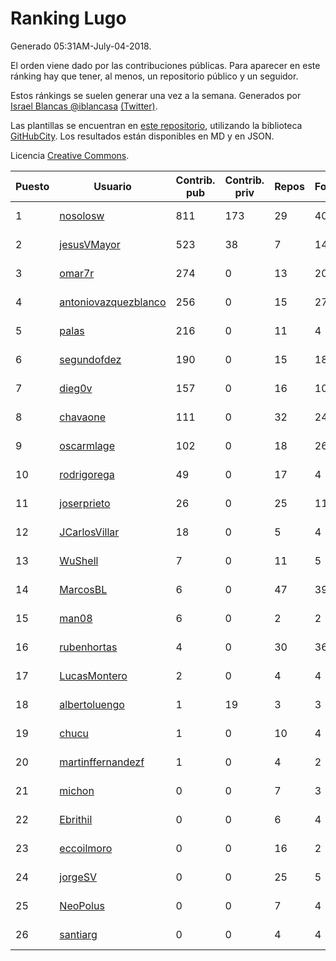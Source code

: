 # Ranking Lugo

Generado 05:31AM-July-04-2018.

El orden viene dado por las contribuciones públicas. Para aparecer en este ránking hay que tener, al menos, un repositorio público y un seguidor.

Estos ránkings se suelen generar una vez a la semana. Generados por [Israel Blancas @iblancasa](https://github.com/iblancasa/) [(Twitter)](https://twitter.com/iblancasa).

Las plantillas se encuentran en [este repositorio](https://github.com/iblancasa/GH-Spanish-Ranking), utilizando la biblioteca [GitHubCity](https://github.com/iblancasa/GitHubCity). Los resultados están disponibles en MD y en JSON.

Licencia [Creative Commons](https://creativecommons.org/licenses/by/4.0/).

| Puesto   |  Usuario  | Contrib. pub | Contrib. priv |Repos| Followers | Desde |  Avatar  |
|----------|-----------|--------------|---------------|-----|-----------|-------|----------|
|1|[nosolosw](https://github.com/nosolosw)|811|173|29|40|2011-01-25|![nosolosw]()|
|2|[jesusVMayor](https://github.com/jesusVMayor)|523|38|7|14|2013-09-05|![jesusVMayor]()|
|3|[omar7r](https://github.com/omar7r)|274|0|13|20|2011-02-25|![omar7r]()|
|4|[antoniovazquezblanco](https://github.com/antoniovazquezblanco)|256|0|15|27|2010-06-13|![antoniovazquezblanco]()|
|5|[palas](https://github.com/palas)|216|0|11|4|2011-02-25|![palas]()|
|6|[segundofdez](https://github.com/segundofdez)|190|0|15|18|2011-06-25|![segundofdez]()|
|7|[dieg0v](https://github.com/dieg0v)|157|0|16|10|2011-06-23|![dieg0v]()|
|8|[chavaone](https://github.com/chavaone)|111|0|32|24|2011-07-28|![chavaone]()|
|9|[oscarmlage](https://github.com/oscarmlage)|102|0|18|26|2009-06-24|![oscarmlage]()|
|10|[rodrigorega](https://github.com/rodrigorega)|49|0|17|4|2013-01-31|![rodrigorega]()|
|11|[joserprieto](https://github.com/joserprieto)|26|0|25|11|2011-10-21|![joserprieto]()|
|12|[JCarlosVillar](https://github.com/JCarlosVillar)|18|0|5|4|2016-04-26|![JCarlosVillar]()|
|13|[WuShell](https://github.com/WuShell)|7|0|11|5|2011-06-25|![WuShell]()|
|14|[MarcosBL](https://github.com/MarcosBL)|6|0|47|39|2010-09-06|![MarcosBL]()|
|15|[man08](https://github.com/man08)|6|0|2|2|2015-07-07|![man08]()|
|16|[rubenhortas](https://github.com/rubenhortas)|4|0|30|36|2013-09-02|![rubenhortas]()|
|17|[LucasMontero](https://github.com/LucasMontero)|2|0|4|4|2014-05-29|![LucasMontero]()|
|18|[albertoluengo](https://github.com/albertoluengo)|1|19|3|3|2012-08-30|![albertoluengo]()|
|19|[chucu](https://github.com/chucu)|1|0|10|4|2012-11-15|![chucu]()|
|20|[martinffernandezf](https://github.com/martinffernandezf)|1|0|4|2|2016-02-08|![martinffernandezf]()|
|21|[michon](https://github.com/michon)|0|0|7|3|2009-04-06|![michon]()|
|22|[Ebrithil](https://github.com/Ebrithil)|0|0|6|4|2008-12-20|![Ebrithil]()|
|23|[eccoilmoro](https://github.com/eccoilmoro)|0|0|16|2|2013-01-28|![eccoilmoro]()|
|24|[jorgeSV](https://github.com/jorgeSV)|0|0|25|5|2013-04-18|![jorgeSV]()|
|25|[NeoPolus](https://github.com/NeoPolus)|0|0|7|4|2012-02-04|![NeoPolus]()|
|26|[santiarg](https://github.com/santiarg)|0|0|4|4|2014-05-16|![santiarg]()|
